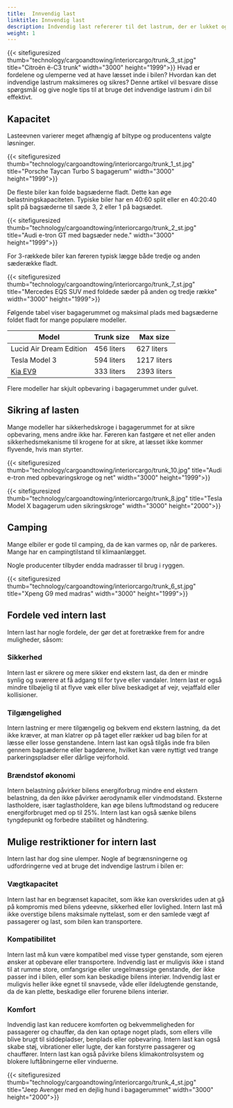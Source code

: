 ```yaml
---
title:  Innvendig last
linktitle: Innvendig last
description: Indvendig last refererer til det lastrum, der er lukket og beskyttet af bilens karrosseri og vinduer. Intern belastning kan variere afhængigt af modellen og bilens konfiguration.
weight: 1
---
```

<!-- markdownlint-disable MD033 -->
{{< sitefiguresized thumb="technology/cargoandtowing/interiorcargo/trunk_3_st.jpg" title="Citroën ë-C3 trunk" width="3000" height="1999">}}
Hvad er fordelene og ulemperne ved at have læsset inde i bilen? Hvordan kan det indvendige lastrum maksimeres og sikres? Denne artikel vil besvare disse spørgsmål og give nogle tips til at bruge det indvendige lastrum i din bil effektivt.

## Kapacitet

Lasteevnen varierer meget afhængig af biltype og producentens valgte løsninger.

{{< sitefiguresized thumb="technology/cargoandtowing/interiorcargo/trunk_1_st.jpg" title="Porsche Taycan Turbo S bagagerum" width="3000" height="1999">}}

De fleste biler kan folde bagsæderne fladt. Dette kan øge belastningskapaciteten. Typiske biler har en 40:60 split eller en 40:20:40 split på bagsæderne til sæde 3, 2 eller 1 på bagsædet.

{{< sitefiguresized thumb="technology/cargoandtowing/interiorcargo/trunk_2_st.jpg" title="Audi e-tron GT med bagsæder nede." width="3000" height="1999">}}

For 3-rækkede biler kan føreren typisk lægge både tredje og anden sæderække fladt.

{{< sitefiguresized thumb="technology/cargoandtowing/interiorcargo/trunk_7_st.jpg" title="Mercedes EQS SUV med foldede sæder på anden og tredje række" width="3000" height="1999">}}

Følgende tabel viser bagagerummet og maksimal plads med bagsæderne foldet fladt for mange populære modeller.

<table class="table table-striped">
<thead>
    <tr>
        <th>Model</th>
        <th>Trunk size</th>
        <th>Max size</th>
    </tr>
</thead>
<tbody>
    <tr>
        <td>Lucid Air Dream Edition</td>
        <td>456 liters</td>
        <td>627 liters</td>
    </tr>
    <tr>
        <td>Tesla Model 3</td>
        <td>594 liters</td>
        <td>1217 liters</td>
    </tr>
    <tr>
        <td><a href="../../../models/kia/ev9/">Kia EV9</a></td>
        <td>333 liters</td>
        <td>2393 liters</td>
    </tr>
</tbody>
</table>
Flere modeller har skjult opbevaring i bagagerummet under gulvet.

## Sikring af lasten

Mange modeller har sikkerhedskroge i bagagerummet for at sikre opbevaring, mens andre ikke har. Føreren kan fastgøre et net eller anden sikkerhedsmekanisme til krogene for at sikre, at læsset ikke kommer flyvende, hvis man styrter.

{{< sitefiguresized thumb="technology/cargoandtowing/interiorcargo/trunk_10.jpg" title="Audi e-tron med opbevaringskroge og net" width="3000" height="1999">}}

{{< sitefiguresized thumb="technology/cargoandtowing/interiorcargo/trunk_8.jpg" title="Tesla Model X bagagerum uden sikringskroge" width="3000" height="2000">}}


## Camping

Mange elbiler er gode til camping, da de kan varmes op, når de parkeres. Mange har en campingtilstand til klimaanlægget.

Nogle producenter tilbyder endda madrasser til brug i ryggen.

{{< sitefiguresized thumb="technology/cargoandtowing/interiorcargo/trunk_6_st.jpg" title="Xpeng G9 med madras" width="3000" height="1999">}}

## Fordele ved intern last

Intern last har nogle fordele, der gør det at foretrække frem for andre muligheder, såsom:

### Sikkerhed

Intern last er sikrere og mere sikker end ekstern last, da den er mindre synlig og sværere at få adgang til for tyve eller vandaler. Intern last er også mindre tilbøjelig til at flyve væk eller blive beskadiget af vejr, vejaffald eller kollisioner.

### Tilgængelighed

Intern lastning er mere tilgængelig og bekvem end ekstern lastning, da det ikke kræver, at man klatrer op på taget eller rækker ud bag bilen for at læsse eller losse genstandene. Intern last kan også tilgås inde fra bilen gennem bagsæderne eller bagdørene, hvilket kan være nyttigt ved trange parkeringspladser eller dårlige vejrforhold.

### Brændstof økonomi

Intern belastning påvirker bilens energiforbrug mindre end ekstern belastning, da den ikke påvirker aerodynamik eller vindmodstand. Eksterne lastholdere, især taglastholdere, kan øge bilens luftmodstand og reducere energiforbruget med op til 25%. Intern last kan også sænke bilens tyngdepunkt og forbedre stabilitet og håndtering.

## Mulige restriktioner for intern last

Intern last har dog sine ulemper. Nogle af begrænsningerne og udfordringerne ved at bruge det indvendige lastrum i bilen er:

### Vægtkapacitet

Intern last har en begrænset kapacitet, som ikke kan overskrides uden at gå på kompromis med bilens ydeevne, sikkerhed eller lovlighed. Intern last må ikke overstige bilens maksimale nyttelast, som er den samlede vægt af passagerer og last, som bilen kan transportere.

### Kompatibilitet

Intern last må kun være kompatibel med visse typer genstande, som ejeren ønsker at opbevare eller transportere. Indvendig last er muligvis ikke i stand til at rumme store, omfangsrige eller uregelmæssige genstande, der ikke passer ind i bilen, eller som kan beskadige bilens interiør. Indvendig last er muligvis heller ikke egnet til snavsede, våde eller ildelugtende genstande, da de kan plette, beskadige eller forurene bilens interiør.

### Komfort

Indvendig last kan reducere komforten og bekvemmeligheden for passagerer og chauffør, da den kan optage noget plads, som ellers ville blive brugt til siddepladser, benplads eller opbevaring. Intern last kan også skabe støj, vibrationer eller lugte, der kan forstyrre passagerer og chauffører. Intern last kan også påvirke bilens klimakontrolsystem og blokere luftåbningerne eller vinduerne.

{{< sitefiguresized thumb="technology/cargoandtowing/interiorcargo/trunk_4_st.jpg" title="Jeep Avenger med en dejlig hund i bagagerummet" width="3000" height="2000">}}
